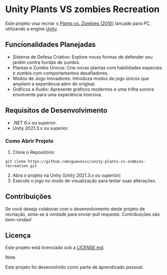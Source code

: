 # Unity Plants VS zombies Recreation
Este projeto visa recriar o [Plants vs. Zombies (2010)](https://www.ea.com/pt-br/games/plants-vs-zombies/plants-vs-zombies) lançado para PC, utilizando a engine [Unity](https://unity.com/pt).

## Funcionalidades Planejadas
* Sistema de Defesa Criativo: Explore novas formas de defender seu jardim contra hordas de zumbis.
* Plantas e Zumbis Únicos: Crie novas plantas com habilidades especiais e zumbis com comportamentos desafiadores.
* Modos de Jogo Inovadores: Introduza modos de jogo únicos que ampliem a experiência além do original.
* Gráficos e Áudio: Apresente gráficos modernos e uma trilha sonora envolvente para uma experiência imersiva.

## Requisitos de Desenvolvimento
* .NET 6.x ou superior.
* Unity 2021.3.x ou superior.

### Como Abrir Projeto
1. Clone o Repositório:
```
git clone https://github.com/guavovic/unity-plants-vs-zombies-recreation.git 
```
2. Abra o projeto na Unity *(Unity 2021.3.x ou superior)*.
3. Execute o jogo no modo de visualização para testar suas alterações.

## Contribuições
Se você deseja colaborar com o desenvolvimento deste projeto de recriação, sinta-se à vontade para enviar pull requests. Contribuições são bem-vindas! 

## Licença
Este projeto está licenciado sob a [LICENSE.md](https://github.com/guavovic/unity-plants-vs-zombies-recreation/blob/main/LICENSE).

> [!NOTE]
> Este projeto foi desenvolvido como parte de aprendizado pessoal.

